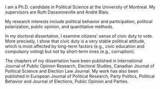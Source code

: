 <link rel="stylesheet" type="text/css" href="/css/main.css">

I am a Ph.D. candidate in Political Science at the University of Montreal. My supervisors are Ruth Dassonneville and André Blais.

My research interests include political behavior and participation, political polarization, public opinion, and quantitative methods.

In my doctoral dissertation, I examine citizens' sense of civic duty to vote. More precisely, I show that civic duty is a very stable political attitude, which is most affected by long-term factors (e.g., civic education and compulsory voting) but not by short-term ones (e.g., corruption).

The chapters of my dissertation have been published in International Journal of Public Opinion Research, Electoral Studies, Canadian Journal of Political Science and Election Law Journal. My work has also been published in European Journal of Political Research, Party Politics, Political Behavior and Journal of Elections, Public Opinion and Parties.
